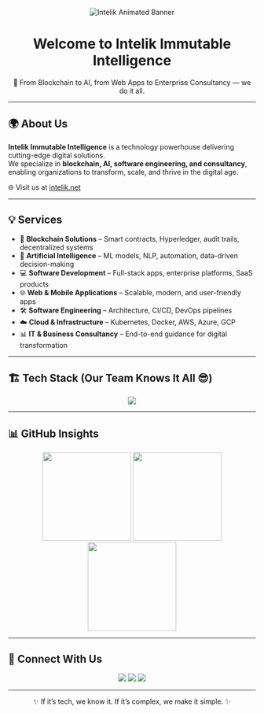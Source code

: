 <!-- Animated Banner -->
<p align="center">
  <img src="https://readme-typing-svg.herokuapp.com?size=30&duration=4000&color=1E90FF&center=true&vCenter=true&width=1000&lines=Intelik+Immutable+Intelligence;Blockchain+%7C+AI+%7C+Software+Development+%7C+Consultancy;We+Build+Everything+Tech" alt="Intelik Animated Banner" />
</p>

<h1 align="center">Welcome to Intelik Immutable Intelligence</h1>
<p align="center">
  🚀 From Blockchain to AI, from Web Apps to Enterprise Consultancy — we do it all.  
</p>

---

## 🌍 About Us
**Intelik Immutable Intelligence** is a technology powerhouse delivering cutting-edge digital solutions.  
We specialize in **blockchain, AI, software engineering, and consultancy**, enabling organizations to transform, scale, and thrive in the digital age.  

🌐 Visit us at [intelik.net](https://intelik.net)  

---

## 💡 Services
- 🔗 **Blockchain Solutions** – Smart contracts, Hyperledger, audit trails, decentralized systems  
- 🤖 **Artificial Intelligence** – ML models, NLP, automation, data-driven decision-making  
- 💻 **Software Development** – Full-stack apps, enterprise platforms, SaaS products  
- 🌐 **Web & Mobile Applications** – Scalable, modern, and user-friendly apps  
- 🛠 **Software Engineering** – Architecture, CI/CD, DevOps pipelines  
- ☁️ **Cloud & Infrastructure** – Kubernetes, Docker, AWS, Azure, GCP  
- 📊 **IT & Business Consultancy** – End-to-end guidance for digital transformation  

---

## 🏗️ Tech Stack (Our Team Knows It All 😎)
<p align="center">
  <img src="https://skillicons.dev/icons?i=react,nextjs,vue,angular,svelte,tailwind,bootstrap,html,css,js,ts,python,django,flask,java,spring,cs,dotnet,php,laravel,ruby,rails,go,rust,c,cpp,nodejs,express,nestjs,mongodb,postgresql,mysql,sqlite,redis,prisma,graphql,apollo,docker,kubernetes,terraform,ansible,jenkins,git,github,gitlab,linux,bash,nginx,aws,azure,gcp,firebase,vercel,netlify,tensorflow,pytorch,sklearn" />
</p>

---

## 📊 GitHub Insights
<p align="center">
  <img src="https://github-readme-stats.vercel.app/api?username=intelikimu&show_icons=true&theme=tokyonight" height="180"/>
  <img src="https://github-readme-streak-stats.herokuapp.com?user=intelikimu&theme=tokyonight" height="180"/>
  <img src="https://github-readme-stats.vercel.app/api/top-langs/?username=intelikimu&layout=compact&theme=tokyonight" height="180"/>
</p>

---

## 🤝 Connect With Us
<p align="center">
  <a href="https://intelik.net"><img src="https://img.shields.io/badge/Website-intelik.net-blue?style=for-the-badge&logo=internet-explorer" /></a>
  <a href="https://github.com/intelikimu"><img src="https://img.shields.io/badge/GitHub-IntelikIMU-black?style=for-the-badge&logo=github" /></a>
  <a href="https://www.linkedin.com/company/intelik-immutable-intelligence"><img src="https://img.shields.io/badge/LinkedIn-Intelik-blue?style=for-the-badge&logo=linkedin" /></a>
</p>

---

<p align="center">✨ If it’s tech, we know it. If it’s complex, we make it simple. ✨</p>
